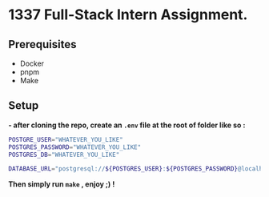 # 1337 Full-Stack Intern Assignment.

## Prerequisites

- Docker
- pnpm
- Make

## Setup

**- after cloning the repo, create an `.env` file at the root of folder like so :**

```bash
POSTGRE_USER="WHATEVER_YOU_LIKE"
POSTGRES_PASSWORD="WHATEVER_YOU_LIKE"
POSTGRES_DB="WHATEVER_YOU_LIKE"

DATABASE_URL="postgresql://${POSTGRES_USER}:${POSTGRES_PASSWORD}@localhost:5432/${POSTGRES_DB}?schema=public"
```

**Then simply run `make` , enjoy ;) !**
